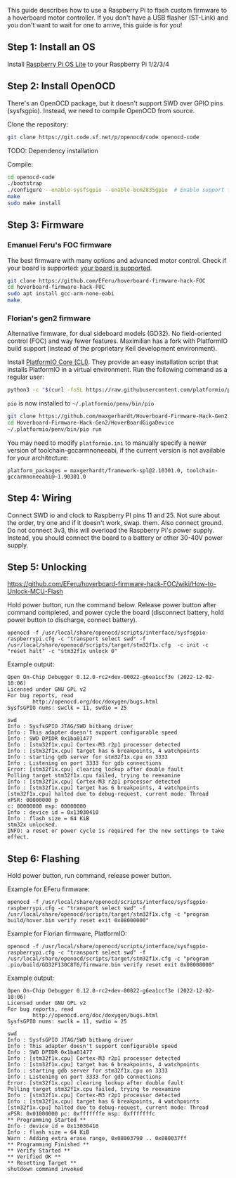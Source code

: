 This guide describes how to use a Raspberry Pi to flash custom firmware to a hoverboard motor controller. If you don't have a USB flasher (ST-Link) and you don't want to wait for one to arrive, this guide is for you!

## Step 1: Install an OS

Install [Raspberry Pi OS Lite](https://www.raspberrypi.com/software/operating-systems/) to your Raspberry Pi 1/2/3/4

## Step 2: Install OpenOCD

There's an OpenOCD package, but it doesn't support SWD over GPIO pins (sysfsgpio). Instead, we need to compile OpenOCD from source.

Clone the repository:
```sh
git clone https://git.code.sf.net/p/openocd/code openocd-code
```

TODO: Dependency installation

Compile:
```sh
cd openocd-code
./bootstrap
./configure --enable-sysfsgpio --enable-bcm2835gpio  # Enable support for Raspberry Pi GPIO pins
make
sudo make install
```

## Step 3: Firmware

### Emanuel Feru's FOC firmware


The best firmware with many options and advanced motor control. Check if your board is supported: [your board is supported](https://github.com/EFeru/hoverboard-firmware-hack-FOC/wiki/Firmware-Compatibility).

```sh
git clone https://github.com/EFeru/hoverboard-firmware-hack-FOC
cd hoverboard-firmware-hack-FOC
sudo apt install gcc-arm-none-eabi
make
```

### Florian's gen2 firmware


Alternative firmware, for dual sideboard models (GD32). No field-oriented control (FOC) and way fewer features. Maximilian has a fork with PlatformIO build support (instead of the proprietary Keil development environment).

Install [PlatformIO Core (CLI)](https://docs.platformio.org/en/stable/core/index.html). They provide an easy installation script that installs PlatformIO in a virtual environment. Run the following command as a regular user:

```sh
python3 -c "$(curl -fsSL https://raw.githubusercontent.com/platformio/platformio/master/scripts/get-platformio.py)"
```

`pio` is now installed to `~/.platformio/penv/bin/pio`

```sh
git clone https://github.com/maxgerhardt/Hoverboard-Firmware-Hack-Gen2
cd Hoverboard-Firmware-Hack-Gen2/HoverBoardGigaDevice
~/.platformio/penv/bin/pio run
```

You may need to modify `platformio.ini` to manually specify a newer version of toolchain-gccarmnoneeabi, if the current version is not available for your architecture:
```
platform_packages = maxgerhardt/framework-spl@2.10301.0, toolchain-gccarmnoneeabi@~1.90301.0
```

## Step 4: Wiring
Connect SWD io and clock to Raspberry PI pins 11 and 25. Not sure about the order, try one and if it doesn't work, swap. them. Also connect ground. Do not connect 3v3, this will overload the Raspberry Pi's power supply. Instead, you should connect the board to a battery or other 30-40V power supply.

## Step 5: Unlocking
https://github.com/EFeru/hoverboard-firmware-hack-FOC/wiki/How-to-Unlock-MCU-Flash

Hold power button, run the command below. Release power button after command completed, and power cycle the board (disconnect battery, hold power button to discharge, connect battery).

```
openocd -f /usr/local/share/openocd/scripts/interface/sysfsgpio-raspberrypi.cfg -c "transport select swd" -f /usr/local/share/openocd/scripts/target/stm32f1x.cfg  -c init -c "reset halt" -c "stm32f1x unlock 0"
```

Example output:
```
Open On-Chip Debugger 0.12.0-rc2+dev-00022-g6ea1ccf3e (2022-12-02-10:06)
Licensed under GNU GPL v2
For bug reports, read
        http://openocd.org/doc/doxygen/bugs.html
SysfsGPIO nums: swclk = 11, swdio = 25

swd
Info : SysfsGPIO JTAG/SWD bitbang driver
Info : This adapter doesn't support configurable speed
Info : SWD DPIDR 0x1ba01477
Info : [stm32f1x.cpu] Cortex-M3 r2p1 processor detected
Info : [stm32f1x.cpu] target has 6 breakpoints, 4 watchpoints
Info : starting gdb server for stm32f1x.cpu on 3333
Info : Listening on port 3333 for gdb connections
Error: [stm32f1x.cpu] clearing lockup after double fault
Polling target stm32f1x.cpu failed, trying to reexamine
Info : [stm32f1x.cpu] Cortex-M3 r2p1 processor detected
Info : [stm32f1x.cpu] target has 6 breakpoints, 4 watchpoints
[stm32f1x.cpu] halted due to debug-request, current mode: Thread
xPSR: 00000000 p
c: 00000000 msp: 00000000
Info : device id = 0x13030410
Info : flash size = 64 KiB
stm32x unlocked.
INFO: a reset or power cycle is required for the new settings to take effect.
```

## Step 6: Flashing
Hold power button, run command, release power button.

Example for EFeru firmware:
```
openocd -f /usr/local/share/openocd/scripts/interface/sysfsgpio-raspberrypi.cfg -c "transport select swd" -f /usr/local/share/openocd/scripts/target/stm32f1x.cfg -c "program build/hover.bin verify reset exit 0x08000000"
```

Example for Florian firmware, PlatformIO:
```
openocd -f /usr/local/share/openocd/scripts/interface/sysfsgpio-raspberrypi.cfg -c "transport select swd" -f /usr/local/share/openocd/scripts/target/stm32f1x.cfg -c "program .pio/build/GD32F130C8T6/firmware.bin verify reset exit 0x08000000"
```

Example output:
```
Open On-Chip Debugger 0.12.0-rc2+dev-00022-g6ea1ccf3e (2022-12-02-10:06)
Licensed under GNU GPL v2
For bug reports, read
        http://openocd.org/doc/doxygen/bugs.html
SysfsGPIO nums: swclk = 11, swdio = 25

swd
Info : SysfsGPIO JTAG/SWD bitbang driver
Info : This adapter doesn't support configurable speed
Info : SWD DPIDR 0x1ba01477
Info : [stm32f1x.cpu] Cortex-M3 r2p1 processor detected
Info : [stm32f1x.cpu] target has 6 breakpoints, 4 watchpoints
Info : starting gdb server for stm32f1x.cpu on 3333
Info : Listening on port 3333 for gdb connections
Error: [stm32f1x.cpu] clearing lockup after double fault
Polling target stm32f1x.cpu failed, trying to reexamine
Info : [stm32f1x.cpu] Cortex-M3 r2p1 processor detected
Info : [stm32f1x.cpu] target has 6 breakpoints, 4 watchpoints
[stm32f1x.cpu] halted due to debug-request, current mode: Thread
xPSR: 0x01000000 pc: 0xfffffffe msp: 0xfffffffc
** Programming Started **
Info : device id = 0x13030410
Info : flash size = 64 KiB
Warn : Adding extra erase range, 0x08003790 .. 0x080037ff
** Programming Finished **
** Verify Started **
** Verified OK **
** Resetting Target **
shutdown command invoked
```
